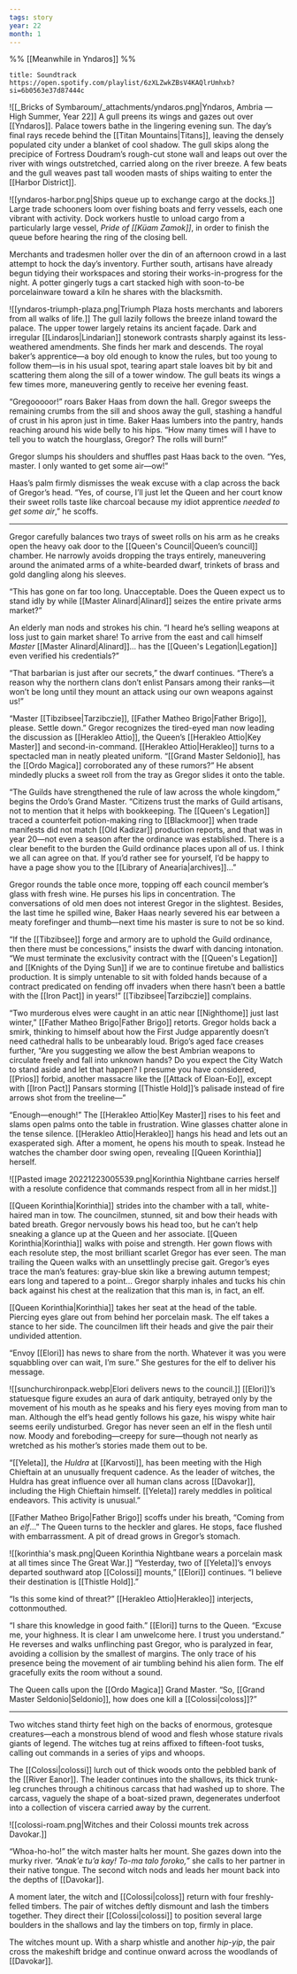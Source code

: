 ```yaml
---
tags: story
year: 22
month: 1
---
```

%% [[Meanwhile in Yndaros]] %%
```ad-tip
title: Soundtrack
https://open.spotify.com/playlist/6zXLZwkZBsV4KAQlrUmhxb?si=6b0563e37d87444c
```

![[_Bricks of Symbaroum/_attachments/yndaros.png|Yndaros, Ambria — High Summer, Year 22]]
A gull preens its wings and gazes out over [[Yndaros]]. Palace towers bathe in the lingering evening sun. The day’s final rays recede behind the [[Titan Mountains|Titans]], leaving the densely populated city under a blanket of cool shadow. The gull skips along the precipice of Fortress Doudram’s rough-cut stone wall and leaps out over the river with wings outstretched, carried along on the river breeze. A few beats and the gull weaves past tall wooden masts of ships waiting to enter the [[Harbor District]]. 

![[yndaros-harbor.png|Ships queue up to exchange cargo at the docks.]]
Large trade schooners loom over fishing boats and ferry vessels, each one vibrant with activity. Dock workers hustle to unload cargo from a particularly large vessel, *Pride of [[Küam Zamok]]*, in order to finish the queue before hearing the ring of the closing bell.

Merchants and tradesmen holler over the din of an afternoon crowd in a last attempt to hock the day’s inventory. Further south, artisans have already begun tidying their workspaces and storing their works-in-progress for the night. A potter gingerly tugs a cart stacked high with soon-to-be porcelainware toward a kiln he shares with the blacksmith.

![[yndaros-triumph-plaza.png|Triumph Plaza hosts merchants and laborers from all walks of life.]]
The gull lazily follows the breeze inland toward the palace. The upper tower largely retains its ancient façade. Dark and irregular [[Lindaros|Lindarian]] stonework contrasts sharply against its less-weathered amendments. She finds her mark and descends. The royal baker’s apprentice—a boy old enough to know the rules, but too young to follow them—is in his usual spot, tearing apart stale loaves bit by bit and scattering them along the sill of a tower window. The gull beats its wings a few times more, maneuvering gently to receive her evening feast.

“Gregooooor!” roars Baker Haas from down the hall. Gregor sweeps the remaining crumbs from the sill and shoos away the gull, stashing a handful of crust in his apron just in time. Baker Haas lumbers into the pantry, hands reaching around his wide belly to his hips. “How many times will I have to tell you to watch the hourglass, Gregor? The rolls will burn!”

Gregor slumps his shoulders and shuffles past Haas back to the oven. “Yes, master. I only wanted to get some air—ow!”

Haas’s palm firmly dismisses the weak excuse with a clap across the back of Gregor’s head. “Yes, of course, I’ll just let the Queen and her court know their sweet rolls taste like charcoal because my idiot apprentice *needed to get some air*,” he scoffs.

***

Gregor carefully balances two trays of sweet rolls on his arm as he creaks open the heavy oak door to the [[Queen's Council|Queen’s council]] chamber. He narrowly avoids dropping the trays entirely, maneuvering around the animated arms of a white-bearded dwarf, trinkets of brass and gold dangling along his sleeves.

“This has gone on far too long. Unacceptable. Does the Queen expect us to stand idly by while [[Master Alinard|Alinard]] seizes the entire private arms market?”

An elderly man nods and strokes his chin.  “I heard he’s selling weapons at loss just to gain market share! To arrive from the east and call himself *Master* [[Master Alinard|Alinard]]… has the [[Queen's Legation|Legation]] even verified his credentials?”

“That barbarian is just after our secrets,” the dwarf continues. “There’s a reason why the northern clans don’t enlist Pansars among their ranks—it won’t be long until they mount an attack using our own weapons against us!”

“Master [[Tibzibsee|Tarzibczie]], [[Father Matheo Brigo|Father Brigo]], please. Settle down.” Gregor recognizes the tired-eyed man now leading the discussion as [[Herakleo Attio]], the Queen’s [[Herakleo Attio|Key Master]] and second-in-command. [[Herakleo Attio|Herakleo]] turns to a spectacled man in neatly pleated uniform. “[[Grand Master Seldonio]], has the [[Ordo Magica]] corroborated any of these rumors?” He absent mindedly plucks a sweet roll from the tray as Gregor slides it onto the table.

“The Guilds have strengthened the rule of law across the whole kingdom,” begins the Ordo’s Grand Master. “Citizens trust the marks of Guild artisans, not to mention that it helps with bookkeeping. The [[Queen's Legation]] traced a counterfeit potion-making ring to [[Blackmoor]] when trade manifests did not match [[Old Kadizar]] production reports, and that was in year 20—not even a season after the ordinance was established. There is a clear benefit to the burden the Guild ordinance places upon all of us. I think we all can agree on that. If you’d rather see for yourself, I’d be happy to have a page show you to the [[Library of Anearia|archives]]…”

Gregor rounds the table once more, topping off each council member’s glass with fresh wine. He purses his lips in concentration. The conversations of old men does not interest Gregor in the slightest. Besides, the last time he spilled wine, Baker Haas nearly severed his ear between a meaty forefinger and thumb—next time his master is sure to not be so kind.

“If the [[Tibzibsee]] forge and armory are to uphold the Guild ordinance, then there must be concessions,” insists the dwarf with dancing intonation. “We must terminate the exclusivity contract with the [[Queen's Legation]] and [[Knights of the Dying Sun]] if we are to continue firetube and ballistics production. It is simply untenable to sit with folded hands because of a contract predicated on fending off invaders when there hasn’t been a battle with the [[Iron Pact]] in years!” [[Tibzibsee|Tarzibczie]] complains.

“Two murderous elves were caught in an attic near [[Nighthome]] just last winter,” [[Father Matheo Brigo|Father Brigo]] retorts. Gregor holds back a smirk, thinking to himself about how the First Judge apparently doesn’t need cathedral halls to be unbearably loud. Brigo’s aged face creases further, “Are you suggesting we allow the best Ambrian weapons to circulate freely and fall into unknown hands? Do you expect the City Watch to stand aside and let that happen? I presume you have considered, [[Prios]] forbid, another massacre like the [[Attack of Eloan-Eo]], except with [[Iron Pact]] Pansars storming [[Thistle Hold]]’s palisade instead of fire arrows shot from the treeline—”

“Enough—enough!” The [[Herakleo Attio|Key Master]] rises to his feet and slams open palms onto the table in frustration. Wine glasses chatter alone in the tense silence. [[Herakleo Attio|Herakleo]] hangs his head and lets out an exasperated sigh. After a moment, he opens his mouth to speak. Instead he watches the chamber door swing open, revealing [[Queen Korinthia]] herself.

![[Pasted image 20221223005539.png|Korinthia Nightbane carries herself with a resolute confidence that commands respect from all in her midst.]]

[[Queen Korinthia|Korinthia]] strides into the chamber with a tall, white-haired man in tow. The councilmen, stunned, sit and bow their heads with bated breath. Gregor nervously bows his head too, but he can’t help sneaking a glance up at the Queen and her associate. [[Queen Korinthia|Korinthia]] walks with poise and strength. Her gown flows with each resolute step, the most brilliant scarlet Gregor has ever seen. The man trailing the Queen walks with an unsettlingly precise gait. Gregor’s eyes trace the man’s features: gray-blue skin like a brewing autumn tempest; ears long and tapered to a point… Gregor sharply inhales and tucks his chin back against his chest at the realization that this man is, in fact, an elf.

[[Queen Korinthia|Korinthia]] takes her seat at the head of the table. Piercing eyes glare out from behind her porcelain mask. The elf takes a stance to her side. The councilmen lift their heads and give the pair their undivided attention.

“Envoy [[Elori]] has news to share from the north. Whatever it was you were squabbling over can wait, I’m sure.” She gestures for the elf to deliver his message.

![[sunchurchironpack.webp|Elori delivers news to the council.]]
[[Elori]]’s statuesque figure exudes an aura of dark antiquity, betrayed only by the movement of his mouth as he speaks and his fiery eyes moving from man to man. Although the elf’s head gently follows his gaze, his wispy white hair seems eerily undisturbed. Gregor has never seen an elf in the flesh until now. Moody and foreboding—creepy for sure—though not nearly as wretched as his mother’s stories made them out to be.

“[[Yeleta]], the *Huldra* at [[Karvosti]], has been meeting with the High Chieftain at an unusually frequent cadence. As the leader of witches, the Huldra has great influence over all human clans across [[Davokar]], including the High Chieftain himself. [[Yeleta]] rarely meddles in political endeavors. This activity is unusual.”

[[Father Matheo Brigo|Father Brigo]] scoffs under his breath, “Coming from an *elf*…” The Queen turns to the heckler and glares. He stops, face flushed with embarrassment. A pit of dread grows in Gregor’s stomach.

![[korinthia's mask.png|Queen Korinthia Nightbane wears a porcelain mask at all times since The Great War.]]
“Yesterday, two of [[Yeleta]]’s envoys departed southward atop [[Colossi]] mounts,” [[Elori]] continues. “I believe their destination is [[Thistle Hold]].”

“Is this some kind of threat?” [[Herakleo Attio|Herakleo]] interjects, cottonmouthed.

“I share this knowledge in good faith.” [[Elori]] turns to the Queen. “Excuse me, your highness. It is clear I am unwelcome here. I trust you understand.” He reverses and walks unflinching past Gregor, who is paralyzed in fear, avoiding a collision by the smallest of margins. The only trace of his presence being the movement of air tumbling behind his alien form. The elf gracefully exits the room without a sound.

The Queen calls upon the [[Ordo Magica]] Grand Master. “So, [[Grand Master Seldonio|Seldonio]], how does one kill a [[Colossi|coloss]]?”

***

Two witches stand thirty feet high on the backs of enormous, grotesque creatures—each a monstrous blend of wood and flesh whose stature rivals giants of legend. The witches tug at reins affixed to fifteen-foot tusks, calling out commands in a series of yips and whoops.

The [[Colossi|colossi]] lurch out of thick woods onto the pebbled bank of the [[River Eanor]]. The leader continues into the shallows, its thick trunk-leg crunches through a chitinous carcass that had washed up to shore. The carcass, vaguely the shape of a boat-sized prawn, degenerates underfoot into a collection of viscera carried away by the current.

![[colossi-roam.png|Witches and their Colossi mounts trek across Davokar.]]

“Whoa-ho-ho!” the witch master halts her mount. She gazes down into the murky river. *“Anak’e tu’a kay! To-ma talo foroko,”* she calls to her partner in their native tongue. The second witch nods and leads her mount back into the depths of [[Davokar]].

A moment later, the witch and [[Colossi|coloss]] return with four freshly-felled timbers. The pair of witches deftly dismount and lash the timbers together. They direct their [[Colossi|colossi]] to position several large boulders in the shallows and lay the timbers on top, firmly in place.

The witches mount up. With a sharp whistle and another *hip-yip*, the pair cross the makeshift bridge and continue onward across the woodlands of [[Davokar]].